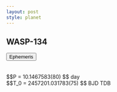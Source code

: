 ```yaml
---
layout: post
style: planet
---
```

<script src="../js/planets.js"></script>

## WASP-134

<!-- Tab links -->
<div class="tab">
<button class="tablinks" onclick="openCity(event, 'Ephemeris')">Ephemeris</button>
</div>

<!-- Tab content -->
<div id="Ephemeris" class="tabcontent" markdown="1">
<br/><br/>
$$P = 10.1467583(80) $$ day <br/>
$$T_0 = 2457201.031783(75) $$ BJD TDB
<br/><br/>
<br/><br/>
</div>


